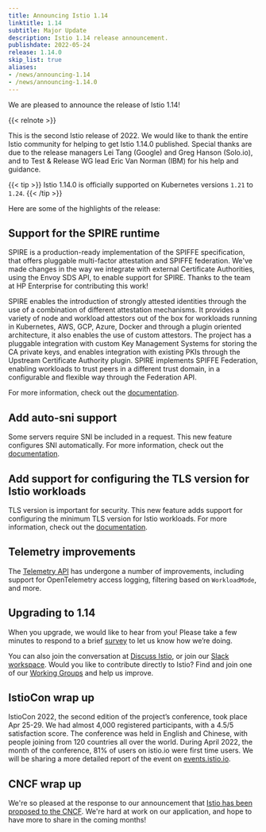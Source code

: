 ```yaml
---
title: Announcing Istio 1.14
linktitle: 1.14
subtitle: Major Update
description: Istio 1.14 release announcement.
publishdate: 2022-05-24
release: 1.14.0
skip_list: true
aliases:
- /news/announcing-1.14
- /news/announcing-1.14.0
---
```


We are pleased to announce the release of Istio 1.14!

{{< relnote >}}

This is the second Istio release of 2022. We would like to thank the entire Istio community
for helping to get Istio 1.14.0 published.
Special thanks are due to the release managers Lei Tang (Google) and Greg Hanson (Solo.io),
and to Test & Release WG lead Eric Van Norman (IBM) for his help and guidance.

{{< tip >}}
Istio 1.14.0 is officially supported on Kubernetes versions `1.21` to `1.24`.
{{< /tip >}}

Here are some of the highlights of the release:

## Support for the SPIRE runtime

SPIRE is a production-ready implementation of the SPIFFE specification, that offers
pluggable multi-factor attestation and SPIFFE federation. We've made changes in the way
we integrate with external Certificate Authorities, using the Envoy SDS API, to enable
support for SPIRE. Thanks to the team at HP Enterprise for contributing this work!

SPIRE enables the introduction of strongly attested identities through the use of a combination
of different attestation mechanisms. It provides a variety of node and workload attestors out
of the box for workloads running in Kubernetes, AWS, GCP, Azure, Docker and through a plugin
oriented architecture, it also enables the use of custom attestors.
The project has a pluggable integration with custom Key Management Systems for
storing the CA private keys, and enables integration with existing PKIs through the Upstream Certificate Authority plugin.
SPIRE implements SPIFFE Federation, enabling workloads to trust peers in a different trust domain, in
a configurable and flexible way through the Federation API.

For more information, check out the [documentation](/docs/ops/integrations/spire/).

## Add auto-sni support

Some servers require SNI be included in a request. This new feature configures SNI automatically.
For more information, check out the [documentation](/docs/reference/config/networking/destination-rule/).

## Add support for configuring the TLS version for Istio workloads

TLS version is important for security. This new feature adds
support for configuring the minimum TLS version for Istio workloads.
For more information, check out the [documentation](/docs/tasks/security/tls-configuration/workload-min-tls-version/).

## Telemetry improvements

The [Telemetry API](/docs/tasks/observability/telemetry/) has undergone a number of improvements,
including support for OpenTelemetry access logging, filtering based on `WorkloadMode`, and more.

## Upgrading to 1.14

When you upgrade, we would like to hear from you! Please take a few minutes to respond to a brief [survey](https://forms.gle/yEtCbt45FZ3VoDT5A) to let us know how we’re doing.

You can also join the conversation at [Discuss Istio](https://discuss.istio.io/), or join our [Slack workspace](https://slack.istio.io/).
Would you like to contribute directly to Istio? Find and join one of our [Working Groups](https://github.com/istio/community/blob/master/WORKING-GROUPS.md) and help us improve.

## IstioCon wrap up

IstioCon 2022, the second edition of the project’s conference, took place Apr 25-29. We had almost 4,000 registered
participants, with a 4.5/5 satisfaction score. The conference was held in English and Chinese, with people
joining from 120 countries all over the world. During April 2022, the month of the conference, 81% of users
on istio.io were first time users. We will be sharing a more detailed report of the event on [events.istio.io](https://events.istio.io).

## CNCF wrap up

We're so pleased at the response to our announcement that [Istio has been proposed to the CNCF](/blog/2022/istio-has-applied-to-join-the-cncf/).
We're hard at work on our application, and hope to have more to share in the coming months!